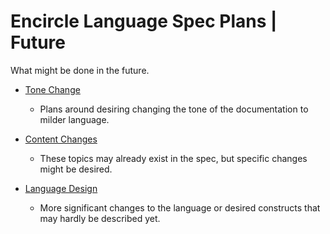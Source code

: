 Encircle Language Spec Plans | Future
=====================================

What might be done in the future.

- [Tone Change](Tone%20Change)

    - Plans around desiring changing the tone of the documentation to milder language.

- [Content Changes](Content%20Changes)

    - These topics may already exist in the spec, but specific changes might be desired.

- [Language Design](Language%20Design)

    - More significant changes to the language or desired constructs that may hardly be described yet.
